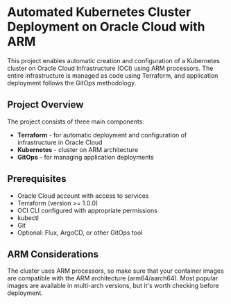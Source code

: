 # Automated Kubernetes Cluster Deployment on Oracle Cloud with ARM

This project enables automatic creation and configuration of a Kubernetes cluster on Oracle Cloud Infrastructure (OCI) using ARM processors. The entire infrastructure is managed as code using Terraform, and application deployment follows the GitOps methodology.

## Project Overview

The project consists of three main components:
- **Terraform** - for automatic deployment and configuration of infrastructure in Oracle Cloud
- **Kubernetes** - cluster on ARM architecture
- **GitOps** - for managing application deployments

## Prerequisites

- Oracle Cloud account with access to services
- Terraform (version >= 1.0.0)
- OCI CLI configured with appropriate permissions
- kubectl
- Git
- Optional: Flux, ArgoCD, or other GitOps tool


## ARM Considerations

The cluster uses ARM processors, so make sure that your container images are compatible with the ARM architecture (arm64/aarch64). Most popular images are available in multi-arch versions, but it's worth checking before deployment.
